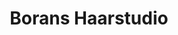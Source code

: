 ---
title: "Borans Haarstudio"
url: /halle-saale/borans-haarstudio-leipziger-strasse/
shop: Friseur
---